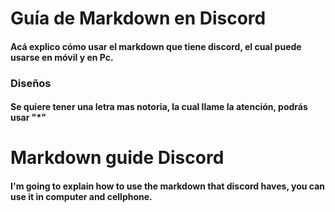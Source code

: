 # Guía de Markdown en Discord

#### Acá explico cómo usar el markdown que tiene discord, el cual puede usarse en móvil y en Pc.


### Diseños 
#### Se quiere tener una letra mas notoria, la cual llame la atención, podrás usar "*"


# Markdown guide Discord

#### I'm going to explain how to use the markdown that discord haves, you can use it in computer and cellphone.

